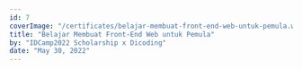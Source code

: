 ```yaml
---
id: 7
coverImage: "/certificates/belajar-membuat-front-end-web-untuk-pemula.webp"
title: "Belajar Membuat Front-End Web untuk Pemula"
by: "IDCamp2022 Scholarship x Dicoding"
date: "May 30, 2022"
---
```

